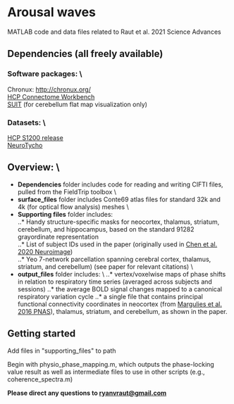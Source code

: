 # Arousal waves
MATLAB code and data files related to Raut et al. 2021 Science Advances

## Dependencies (all freely available)
### Software packages: \
Chronux: http://chronux.org/ \
[HCP Connectome Workbench](https://www.humanconnectome.org/software/connectome-workbench) \
[SUIT](http://www.diedrichsenlab.org/imaging/suit.htm) (for cerebellum flat map visualization only)

### Datasets: \
[HCP S1200 release](https://www.humanconnectome.org/study/hcp-young-adult/article/s1200-group-average-data-release) \
[NeuroTycho](http://neurotycho.org/anesthesia-and-sleep-task)

## Overview: \

* **Dependencies** folder includes code for reading and writing CIFTI files, pulled from the FieldTrip toolbox \
* **surface_files** folder includes Conte69 atlas files for standard 32k and 4k (for optical flow analysis) meshes \
* **Supporting files** folder includes: \
..* Handy structure-specific masks for neocortex, thalamus, striatum, cerebellum, and hippocampus, based on the standard 91282 grayordinate representation \
..* List of subject IDs used in the paper (originally used in [Chen et al. 2020 Neuroimage](https://www.sciencedirect.com/science/article/pii/S1053811920301944)) \
..* Yeo 7-network parcellation spanning cerebral cortex, thalamus, striatum, and cerebellum) (see paper for relevant citations) \
* **output_files** folder includes: \ 
..* vertex/voxelwise maps of phase shifts in relation to respiratory time series (averaged across subjects and sessions)
..* the average BOLD signal changes mapped to a canonical respiratory variation cycle
..* a single file that contains principal functional connectivity coordinates in neocortex (from [Margulies et al. 2016 PNAS](https://www.pnas.org/content/113/44/12574)), thalamus, striatum, and cerebellum, as shown in the paper.

## Getting started

Add files in "supporting_files" to path

Begin with physio_phase_mapping.m, which outputs the phase-locking value result as well as intermediate files to use in other scripts (e.g., coherence_spectra.m)





**Please direct any questions to ryanvraut@gmail.com**